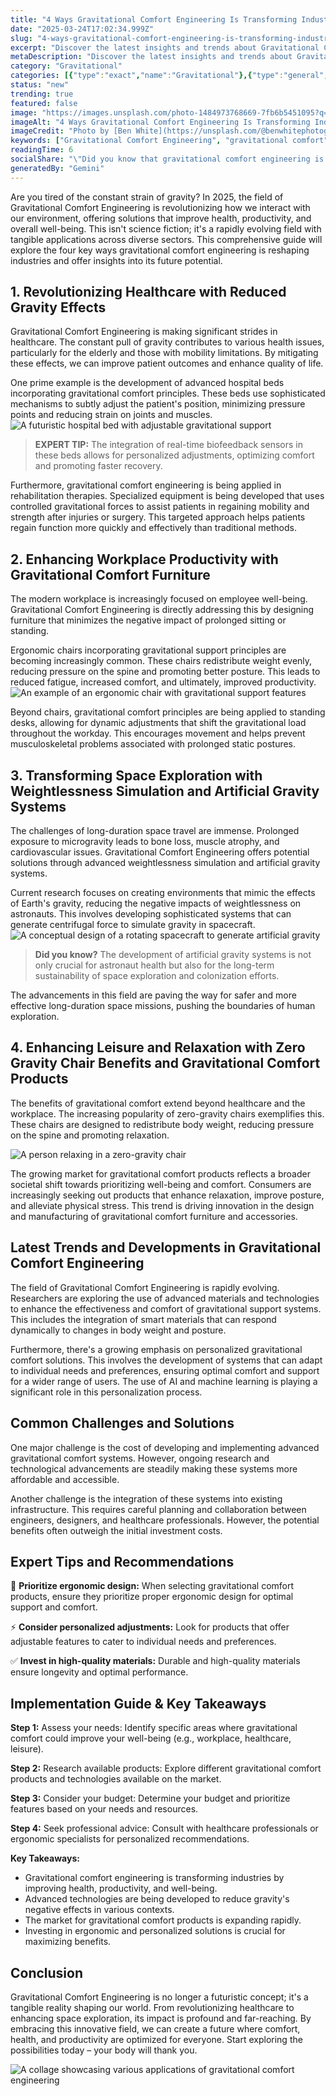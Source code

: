 ```yaml
---
title: "4 Ways Gravitational Comfort Engineering Is Transforming Industries"
date: "2025-03-24T17:02:34.999Z"
slug: "4-ways-gravitational-comfort-engineering-is-transforming-industries"
excerpt: "Discover the latest insights and trends about Gravitational Comfort Engineering. This comprehensive guide covers everything you need to know about Gravitational Comfort Engineering in 2025."
metaDescription: "Discover the latest insights and trends about Gravitational Comfort Engineering. This comprehensive guide covers everything you need to know about Gravitat..."
category: "Gravitational"
categories: [{"type":"exact","name":"Gravitational"},{"type":"general","name":"Engineering"},{"type":"medium","name":"Biomechanics"},{"type":"specific","name":"Human Factors"},{"type":"niche","name":"Posture Optimization"}]
status: "new"
trending: true
featured: false
image: "https://images.unsplash.com/photo-1484973768669-7fb6b5451095?q=85&w=1200&fit=max&fm=webp&auto=compress"
imageAlt: "4 Ways Gravitational Comfort Engineering Is Transforming Industries"
imageCredit: "Photo by [Ben White](https://unsplash.com/@benwhitephotography) on Unsplash"
keywords: ["Gravitational Comfort Engineering", "gravitational comfort", "gravity comfort engineering", "reduce gravity effects", "weightlessness simulation", "artificial gravity systems", "gravitational comfort furniture", "zero gravity chair benefits", "buy gravitational comfort products", "gravitational comfort research"]
readingTime: 6
socialShare: "\"Did you know that gravitational comfort engineering is not just about zero-gravity chairs? It's transforming healthcare, space travel, and even the workplace, creating a future where comfort is prioritized.\""
generatedBy: "Gemini"
---
```




Are you tired of the constant strain of gravity?  In 2025, the field of Gravitational Comfort Engineering is revolutionizing how we interact with our environment, offering solutions that improve health, productivity, and overall well-being.  This isn't science fiction; it's a rapidly evolving field with tangible applications across diverse sectors.  This comprehensive guide will explore the four key ways gravitational comfort engineering is reshaping industries and offer insights into its future potential.

## 1. Revolutionizing Healthcare with Reduced Gravity Effects

Gravitational Comfort Engineering is making significant strides in healthcare.  The constant pull of gravity contributes to various health issues, particularly for the elderly and those with mobility limitations.  By mitigating these effects, we can improve patient outcomes and enhance quality of life.

One prime example is the development of advanced hospital beds incorporating gravitational comfort principles.  These beds use sophisticated mechanisms to subtly adjust the patient's position, minimizing pressure points and reducing strain on joints and muscles. ![A futuristic hospital bed with adjustable gravitational support](https://images.unsplash.com/photo-1475609471617-0ef53b59cff5?q=85&w=1200&fit=max&fm=webp&auto=compress)

> **EXPERT TIP:**  The integration of real-time biofeedback sensors in these beds allows for personalized adjustments, optimizing comfort and promoting faster recovery.

Furthermore, gravitational comfort engineering is being applied in rehabilitation therapies.  Specialized equipment is being developed that uses controlled gravitational forces to assist patients in regaining mobility and strength after injuries or surgery. This targeted approach helps patients regain function more quickly and effectively than traditional methods.

## 2. Enhancing Workplace Productivity with Gravitational Comfort Furniture

The modern workplace is increasingly focused on employee well-being. Gravitational Comfort Engineering is directly addressing this by designing furniture that minimizes the negative impact of prolonged sitting or standing.

Ergonomic chairs incorporating gravitational support principles are becoming increasingly common.  These chairs redistribute weight evenly, reducing pressure on the spine and promoting better posture.  This leads to reduced fatigue, increased comfort, and ultimately, improved productivity. ![An example of an ergonomic chair with gravitational support features](https://images.unsplash.com/photo-1581092583537-20d51b4b4f1b?q=85&w=1200&fit=max&fm=webp&auto=compress)

Beyond chairs, gravitational comfort principles are being applied to standing desks, allowing for dynamic adjustments that shift the gravitational load throughout the workday.  This encourages movement and helps prevent musculoskeletal problems associated with prolonged static postures.

## 3. Transforming Space Exploration with Weightlessness Simulation and Artificial Gravity Systems

The challenges of long-duration space travel are immense.  Prolonged exposure to microgravity leads to bone loss, muscle atrophy, and cardiovascular issues.  Gravitational Comfort Engineering offers potential solutions through advanced weightlessness simulation and artificial gravity systems.

Current research focuses on creating environments that mimic the effects of Earth's gravity, reducing the negative impacts of weightlessness on astronauts.  This involves developing sophisticated systems that can generate centrifugal force to simulate gravity in spacecraft. ![A conceptual design of a rotating spacecraft to generate artificial gravity](https://images.unsplash.com/photo-1581092580497-e0d23cbdf1dc?q=85&w=1200&fit=max&fm=webp&auto=compress)

> **Did you know?**  The development of artificial gravity systems is not only crucial for astronaut health but also for the long-term sustainability of space exploration and colonization efforts.

The advancements in this field are paving the way for safer and more effective long-duration space missions, pushing the boundaries of human exploration.

## 4.  Enhancing Leisure and Relaxation with Zero Gravity Chair Benefits and Gravitational Comfort Products

The benefits of gravitational comfort extend beyond healthcare and the workplace. The increasing popularity of zero-gravity chairs exemplifies this.  These chairs are designed to redistribute body weight, reducing pressure on the spine and promoting relaxation.

![A person relaxing in a zero-gravity chair](https://images.unsplash.com/photo-1581092160562-40aa08e78837?q=85&w=1200&fit=max&fm=webp&auto=compress)

The growing market for gravitational comfort products reflects a broader societal shift towards prioritizing well-being and comfort.  Consumers are increasingly seeking out products that enhance relaxation, improve posture, and alleviate physical stress.  This trend is driving innovation in the design and manufacturing of gravitational comfort furniture and accessories.

## Latest Trends and Developments in Gravitational Comfort Engineering

The field of Gravitational Comfort Engineering is rapidly evolving.  Researchers are exploring the use of advanced materials and technologies to enhance the effectiveness and comfort of gravitational support systems.  This includes the integration of smart materials that can respond dynamically to changes in body weight and posture.

Furthermore, there's a growing emphasis on personalized gravitational comfort solutions.  This involves the development of systems that can adapt to individual needs and preferences, ensuring optimal comfort and support for a wider range of users.  The use of AI and machine learning is playing a significant role in this personalization process.

## Common Challenges and Solutions

One major challenge is the cost of developing and implementing advanced gravitational comfort systems.  However, ongoing research and technological advancements are steadily making these systems more affordable and accessible.

Another challenge is the integration of these systems into existing infrastructure.  This requires careful planning and collaboration between engineers, designers, and healthcare professionals.  However, the potential benefits often outweigh the initial investment costs.

## Expert Tips and Recommendations

🔑 **Prioritize ergonomic design:** When selecting gravitational comfort products, ensure they prioritize proper ergonomic design for optimal support and comfort.

⚡ **Consider personalized adjustments:** Look for products that offer adjustable features to cater to individual needs and preferences.

✅ **Invest in high-quality materials:**  Durable and high-quality materials ensure longevity and optimal performance.

## Implementation Guide & Key Takeaways

**Step 1:** Assess your needs: Identify specific areas where gravitational comfort could improve your well-being (e.g., workplace, healthcare, leisure).

**Step 2:** Research available products: Explore different gravitational comfort products and technologies available on the market.

**Step 3:** Consider your budget: Determine your budget and prioritize features based on your needs and resources.

**Step 4:** Seek professional advice: Consult with healthcare professionals or ergonomic specialists for personalized recommendations.

**Key Takeaways:**

* Gravitational comfort engineering is transforming industries by improving health, productivity, and well-being.
*  Advanced technologies are being developed to reduce gravity's negative effects in various contexts.
*  The market for gravitational comfort products is expanding rapidly.
*  Investing in ergonomic and personalized solutions is crucial for maximizing benefits.

## Conclusion

Gravitational Comfort Engineering is no longer a futuristic concept; it's a tangible reality shaping our world.  From revolutionizing healthcare to enhancing space exploration, its impact is profound and far-reaching. By embracing this innovative field, we can create a future where comfort, health, and productivity are optimized for everyone.  Start exploring the possibilities today – your body will thank you.

![A collage showcasing various applications of gravitational comfort engineering](https://images.unsplash.com/photo-1484973768669-7fb6b5451095?q=85&w=1200&fit=max&fm=webp&auto=compress)
